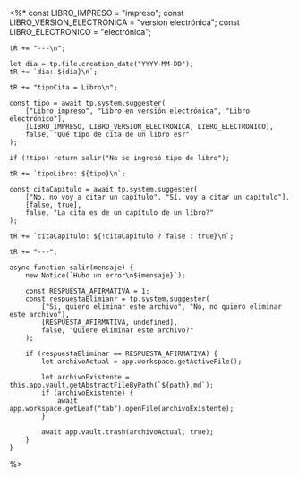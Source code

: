 <%* 
	const LIBRO_IMPRESO = "impreso";
	const LIBRO_VERSION_ELECTRONICA = "version electrónica";
	const LIBRO_ELECTRONICO = "electrónica";
	
	tR += "---\n"; 

	let dia = tp.file.creation_date("YYYY-MM-DD");
	tR += `dia: ${dia}\n`;

	tR += "tipoCita = Libro\n";

	const tipo = await tp.system.suggester(
		["Libro impreso", "Libro en versión electrónica", "Libro electrónico"],
		[LIBRO_IMPRESO, LIBRO_VERSION_ELECTRONICA, LIBRO_ELECTRONICO],
		false, "Qué tipo de cita de un libro es?"
	);

	if (!tipo) return salir("No se ingresó tipo de libro");
	
	tR += `tipoLibro: ${tipo}\n`;
	
	const citaCapitulo = await tp.system.suggester(
		["No, no voy a citar un capítulo", "Sí, voy a citar un capítulo"],
		[false, true],
		false, "La cita es de un capítulo de un libro?"
	);

	tR += `citaCapitulo: ${!citaCapitulo ? false : true}\n`;

	tR += "---";

	async function salir(mensaje) {
		new Notice(`Hubo un error\n${mensaje}`);

		const RESPUESTA_AFIRMATIVA = 1;
		const respuestaElimianr = tp.system.suggester(
			["Si, quiero eliminar este archivo", "No, no quiero eliminar este archivo"],
			[RESPUESTA_AFIRMATIVA, undefined],
			false, "Quiere eliminar este archivo?"
		);

		if (respuestaEliminar == RESPUESTA_AFIRMATIVA) {
			let archivoActual = app.workspace.getActiveFile();
	
			let archivoExistente = this.app.vault.getAbstractFileByPath(`${path}.md`);
			if (archivoExistente) {
				await app.workspace.getLeaf("tab").openFile(archivoExistente);
			}
			
			await app.vault.trash(archivoActual, true);
		}
	}
%>